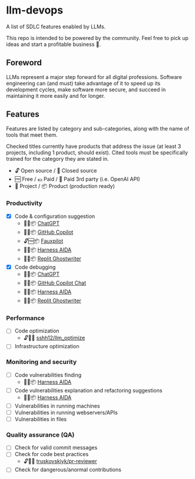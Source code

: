 # llm-devops

A list of SDLC features enabled by LLMs.

This repo is intended to be powered by the community. Feel free to pick up ideas and start a profitable business 🤑.

## Foreword

LLMs represent a major step forward for all digital professions. Software engineering can (and must) take advantage of it to speed up its development cycles, make software more secure, and succeed in maintaining it more easily and for longer.

## Features

Features are listed by category and sub-categories, along with the name of tools that meet them.

Checked titles currently have products that address the issue (at least 3 projects, including 1 product, should exist). Cited tools must be specifically trained for the category they are stated in.

- 🔓 Open source / 🔐 Closed source
- 🆓 Free / 💶 Paid / 💸 Paid 3rd party (i.e. OpenAI API)
- 📄 Project / 📦 Product (production ready)

### Productivity

- [x] Code & configuration suggestion
    - 🔐💶📦 [ChatGPT](https://chat.openai.com/)
    - 🔐💶📦 [GitHub Copilot](https://github.com/features/copilot)
    - 🔓🆓📦 [Fauxpilot](https://github.com/fauxpilot/fauxpilot)
    - 🔐💶📦 [Harness AIDA](https://www.harness.io/products/aida)
    - 🔐💶📦 [Replit Ghostwriter](https://replit.com/site/ghostwriter)
- [x] Code debugging
    - 🔐💶📦 [ChatGPT](https://chat.openai.com/)
    - 🔐💶📦 [GitHub Copilot Chat](https://github.com/features/copilot)
    - 🔐💶📦 [Harness AIDA](https://www.harness.io/products/aida)
    - 🔐💶📦 [Replit Ghostwriter](https://replit.com/site/ghostwriter)
     
### Performance

- [ ] Code optimization
    - 🔓💸📄 [sshh12/llm_optimize](https://github.com/sshh12/llm_optimize)
- [ ] Infrastructure optimization

### Monitoring and security

- [ ] Code vulnerabilities finding
    - 🔐💶📦 [Harness AIDA](https://www.harness.io/products/aida)
- [ ] Code vulnerabilities explanation and refactoring suggestions
    - 🔐💶📦 [Harness AIDA](https://www.harness.io/products/aida)
- [ ] Vulnerabilities in running machines
- [ ] Vulnerabilities in running webservers/APIs
- [ ] Vulnerabilities in files

### Quality assurance (QA)

- [ ] Check for valid commit messages
- [ ] Check for code best practices
    - 🔓💸📄 [truskovskiyk/pr-reviewer](https://github.com/truskovskiyk/pr-reviewer)
- [ ] Check for dangerous/anormal contributions 
